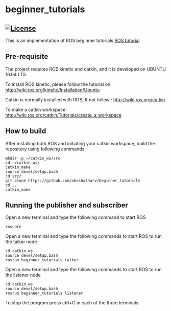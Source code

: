 # beginner_tutorials
[![License](https://img.shields.io/badge/License-BSD%203--Clause-blue.svg)](https://opensource.org/licenses/BSD-3-Clause)
---

This is an implementation of ROS beginner tutorials [ROS tutorial](http://wiki.ros.org/ROS/Tutorials/WritingPublisherSubscriber%28c%2B%2B%29)

## Pre-requisite
The project requires ROS kinetic and catkin, and it is developed on UBUNTU 16.04 LTS.

To install ROS kinetic, please follow the tutorial on: 
http://wiki.ros.org/kinetic/Installation/Ubuntu

Catkin is normally installed with ROS, If not follow :
http://wiki.ros.org/catkin

To make a catkin workspace: 
http://wiki.ros.org/catkin/Tutorials/create_a_workspace

## How to build
After installing both ROS and initiating your catkin workspace, build the repository using following commands
```
mkdir -p ~/catkin_ws/src
cd ~/catkin_ws/
catkin_make
source devel/setup.bash
cd src/
git clone https://github.com/akashatharv/beginner_tutorials
cd ..
catkin_make
```
## Running the publisher and subscriber
Open a new terminal and type the following command to start ROS
```
roscore
```

Open a new terminal and type the following commands to start ROS to run the talker node
```
cd catkin_ws
source devel/setup.bash
rosrun beginner_tutorials talker
```

Open a new terminal and type the following commands to start ROS to run the listener node
```
cd catkin_ws
source devel/setup.bash
rosrun beginner_tutorials listener
```

To stop the program press ctrl+C in each of the three terminals.

